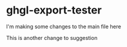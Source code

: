# ghgl-export-tester

I'm making some changes to the main file here

This is another change to suggestion

